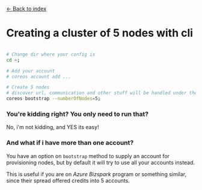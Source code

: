 [<- Back to index](README.md)

# Creating a cluster of 5 nodes with cli

```bash

# Change dir where your config is
cd ~;

# Add your account
# coreos account add ...

# Create 5 nodes
# discover url, communication and other stuff will be handled under the hood
coreos bootstrap --numberOfNodes=5;

```

### You're kidding right? You only need to run that?

No, i'm not kidding, and YES its easy!

### And what if i have more than one account?

You have an option on `bootstrap` method to supply an account for provisioning
nodes, but by default it will try to use all your accounts instead.

This is useful if you are on *Azure Bizspark* program or something similar,
since their spread offered credits into 5 accounts.
